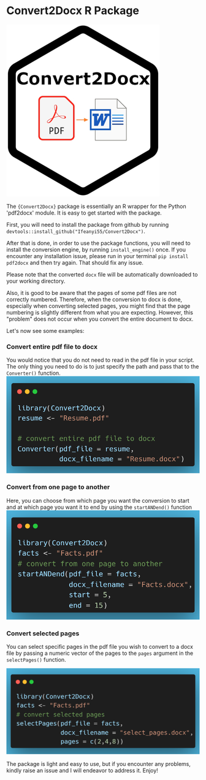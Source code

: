 # Convert2Docx R Package 

![Image1](convert2docxB.jpg)

The `{Convert2Docx}` package is essentially an R wrapper for the Python 'pdf2docx' module. It is easy to get started with the package.

First, you will need to install the package from github by running `devtools::install_github("Ifeanyi55/Convert2Docx")`. 

After that is done, in order to use the package functions, you will need to install the conversion engine, by running `install_engine()` once. If you encounter any installation issue, please run in your terminal `pip install pdf2docx` and then try again. That should fix any issue.

Please note that the converted `docx` file will be automatically downloaded to your working directory. 

Also, it is good to be aware that the pages of some pdf files are not correctly numbered. Therefore, when the conversion to docx is done, especially when converting selected pages, you might find that the page numbering is slightly different from what you are expecting. However, this "problem" does not occur when you convert the entire document to docx.

Let's now see some examples:

### Convert entire pdf file to docx

You would notice that you do not need to read in the pdf file in your script. The only thing you need to do is to just specify the path and pass that to the `Converter()` function.
![Image2](convert1.png)

### Convert from one page to another

Here, you can choose from which page you want the conversion to start and at which page you want it to end by using the `startANDend()` function
![Image3](convert2.png)

### Convert selected pages

You can select specific pages in the pdf file you wish to convert to a docx file by passing a numeric vector of the pages to the `pages` argument in the `selectPages()` function.

![Image4](convert3.png)

The package is light and easy to use, but if you encounter any problems, kindly raise an issue and I will endeavor to address it. Enjoy!

